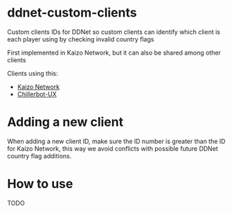# ddnet-custom-clients
Custom clients IDs for DDNet so custom clients can identify which client is each player using by checking invalid country flags

First implemented in Kaizo Network, but it can also be shared among other clients

Clients using this:

* [Kaizo Network](https://github.com/M0REKZ/kaizo-network)
* [Chillerbot-UX](https://github.com/chillerbot/chillerbot-ux)

# Adding a new client

When adding a new client ID, make sure the ID number is greater than the ID for Kaizo Network, this way we avoid conflicts with possible future DDNet country flag additions.

# How to use

TODO
